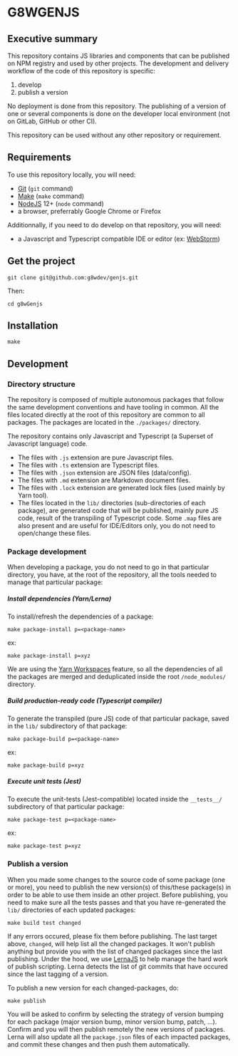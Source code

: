 # G8WGENJS

## Executive summary

This repository contains JS libraries and components that can be published on NPM registry and used by other projects.
The development and delivery workflow of the code of this repository is specific:

1. develop
2. publish a version

No deployment is done from this repository. The publishing of a version of one or several components is done on the developer local environment (not on GitLab, GitHub or other CI).

This repository can be used without any other repository or requirement.

## Requirements

To use this repository locally, you will need:

- [Git](https://git-scm.com/) (`git` command)
- [Make](https://en.wikipedia.org/wiki/Make_(software)) (`make` command)
- [NodeJS](https://nodejs.org/en/) 12+ (`node` command)
- a browser, preferrably Google Chrome or Firefox

Additionnally, if you need to do develop on that repository, you will need:

- a Javascript and Typescript compatible IDE or editor (ex: [WebStorm](https://www.jetbrains.com/webstorm/))

## Get the project

    git clone git@github.com:g8wdev/genjs.git

Then:

    cd g8wGenjs


## Installation


    make


## Development

### Directory structure

The repository is composed of multiple autonomous packages that follow the same development conventions and have tooling in common.
All the files located directly at the root of this repository are common to all packages.
The packages are located in the `./packages/` directory.

The repository contains only Javascript and Typescript (a Superset of Javascript language) code.

* The files with `.js` extension are pure Javascript files.
* The files with `.ts` extension are Typescript files.
* The files with `.json` extension are JSON files (data/config).
* The files with `.md` extension are Markdown document files.
* The files with `.lock` extension are generated lock files (used mainly by Yarn tool).
* The files located in the `lib/` directories (sub-directories of each package), are generated code that will be published, mainly pure JS code, result of the transpiling of Typescript code. Some `.map` files are also present and are useful for IDE/Editors only, you do not need to open/change these files.

### Package development

When developing a package, you do not need to go in that particular directory, you have, at the root of the repository, all the tools needed to manage that particular package:

##### Install dependencies (Yarn/Lerna)

To install/refresh the dependencies of a package:

    make package-install p=<package-name>

ex:

    make package-install p=xyz

We are using the [Yarn Workspaces](https://classic.yarnpkg.com/en/docs/workspaces/) feature, so all the dependencies of all the packages are merged and deduplicated inside the root `/node_modules/` directory.

##### Build production-ready code (Typescript compiler)

To generate the transpiled (pure JS) code of that particular package, saved in the `lib/` subdirectory of that package:

    make package-build p=<package-name>

ex:

    make package-build p=xyz

##### Execute unit tests (Jest)

To execute the unit-tests (Jest-compatible) located inside the `__tests__/` subdirectory of that particular package:

    make package-test p=<package-name>

ex:

    make package-test p=xyz

### Publish a version

When you made some changes to the source code of some package (one or more), you need to publish the new version(s) of this/these package(s) in order to be able to use them inside an other project.
Before publishing, you need to make sure all the tests passes and that you have re-generated the `lib/` directories of each updated packages:

    make build test changed

If any errors occured, please fix them before publishing.
The last target above, `changed`, will help list all the changed packages. It won't publish anything but provide you with the list of changed packages since the last publishing.
Under the hood, we use [LernaJS](https://lerna.js.org/) to help manage the hard work of publish scripting.
Lerna detects the list of git commits that have occured since the last tagging of a version.

To publish a new version for each changed-packages, do:

    make publish

You will be asked to confirm by selecting the strategy of version bumping for each package (major version bump, minor version bump, patch, ...).
Confirm and you will then publish remotely the new versions of packages. Lerna will also update all the `package.json` files of each impacted packages, and commit these changes and then push them automatically.



